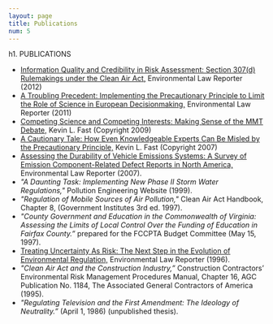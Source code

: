 ```yaml
---
layout: page
title: Publications
num: 5
---
```


h1. PUBLICATIONS

* [Information Quality and Credibility in Risk Assessment:  Section 307(d) Rulemakings under the Clean Air Act,](/resources/credibility-2012.pdf)  Environmental Law Reporter (2012)
* [A Troubling Precedent:  Implementing the Precautionary Principle to Limit the Role of Science in European Decisionmaking,](/resources/precaution.pdf) Environmental Law Reporter (2011)
* [Competing Science and Competing Interests: Making Sense of the MMT Debate,](/resources/competing-science-final.pdf) Kevin L. Fast (Copyright 2009)
* [A Cautionary Tale: How Even Knowledgeable Experts Can Be Misled by the Precautionary Principle,](/resources/leadlessons.pdf) Kevin L. Fast (Copyright 2007)
* [Assessing the Durability of Vehicle Emissions Systems: A Survey of Emission Component-Related Defect Reports in North America,](/resources/emissionspaper.pdf) Environmental Law Reporter (2007).
* _"A Daunting Task: Implementing New Phase II Storm Water Regulations,"_ Pollution Engineering Website (1999).
* _"Regulation of Mobile Sources of Air Pollution,"_ Clean Air Act Handbook, Chapter 8, (Government Institutes 3rd ed. 1997).
* _"County Government and Education in the Commonwealth of Virginia: Assessing the Limits of Local Control Over the Funding of Education in Fairfax County.”_ prepared for the FCCPTA Budget Committee (May 15, 1997).
* [Treating Uncertainty As Risk: The Next Step in the Evolution of Environmental Regulation,](/resources/uncertainty.pdf) Environmental Law Reporter (1996).
* _"Clean Air Act and the Construction Industry,”_ Construction Contractors’ Environmental Risk Management Procedures Manual, Chapter 16, AGC Publication No. 1184, The Associated General Contractors of America (1995).
* _"Regulating Television and the First Amendment: The Ideology of Neutrality.”_ (April 1, 1986) (unpublished thesis).
